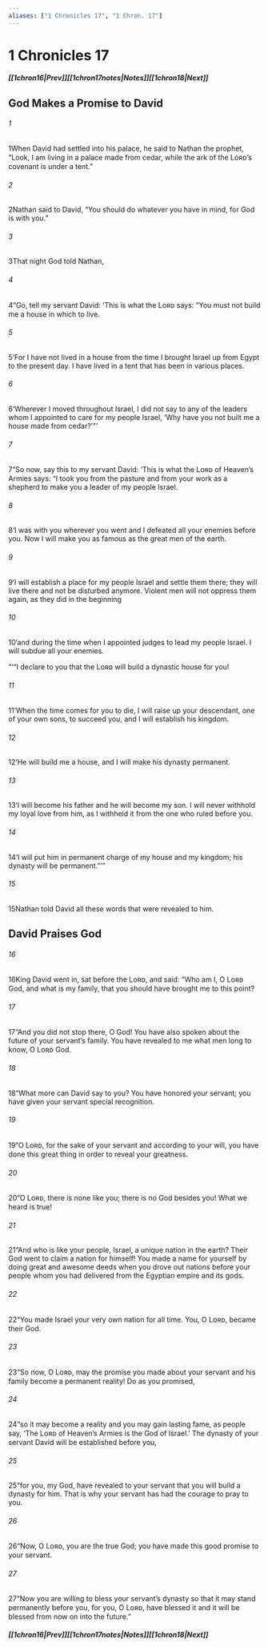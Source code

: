 ```yaml
---
aliases: ["1 Chronicles 17", "1 Chron. 17"]
---
```

# 1 Chronicles 17
##### <span class=arrow-left></span>[[1chron16|Prev]]<span class=navigation-separator></span>[[1chron17notes|Notes]]<span class=navigation-separator></span>[[1chron18|Next]]<span class=arrow-right></span>
## God Makes a Promise to David
###### 1
<span class=verse-first>1</span>When David had settled into his palace, he said to Nathan the prophet, “Look, I am living in a palace made from cedar, while the ark of the Lᴏʀᴅ’s covenant is under a tent.”
###### 2
<span class=verse-body>2</span>Nathan said to David, “You should do whatever you have in mind, for God is with you.”
<div class=paragraph-break></div>

###### 3
<span class=verse-first>3</span>That night God told Nathan,
###### 4
<span class=verse-body>4</span>“Go, tell my servant David: ‘This is what the Lᴏʀᴅ says: “You must not build me a house in which to live.
###### 5
<span class=verse-body>5</span>‘For I have not lived in a house from the time I brought Israel up from Egypt to the present day. I have lived in a tent that has been in various places.
###### 6
<span class=verse-body>6</span>‘Wherever I moved throughout Israel, I did not say to any of the leaders whom I appointed to care for my people Israel, ‘Why have you not built me a house made from cedar?’”’
###### 7
<span class=verse-body>7</span>“So now, say this to my servant David: ‘This is what the Lᴏʀᴅ of Heaven’s Armies says: “I took you from the pasture and from your work as a shepherd to make you a leader of my people Israel.
###### 8
<span class=verse-body>8</span>‘I was with you wherever you went and I defeated all your enemies before you. Now I will make you as famous as the great men of the earth.
###### 9
<span class=verse-body>9</span>‘I will establish a place for my people Israel and settle them there; they will live there and not be disturbed anymore. Violent men will not oppress them again, as they did in the beginning
###### 10
<span class=verse-body>10</span>‘and during the time when I appointed judges to lead my people Israel. I will subdue all your enemies.
<div class=paragraph-break></div>

“‘“I declare to you that the Lᴏʀᴅ will build a dynastic house for you!
###### 11
<span class=verse-body>11</span>‘When the time comes for you to die, I will raise up your descendant, one of your own sons, to succeed you, and I will establish his kingdom.
###### 12
<span class=verse-body>12</span>‘He will build me a house, and I will make his dynasty permanent.
###### 13
<span class=verse-body>13</span>‘I will become his father and he will become my son. I will never withhold my loyal love from him, as I withheld it from the one who ruled before you.
###### 14
<span class=verse-body>14</span>‘I will put him in permanent charge of my house and my kingdom; his dynasty will be permanent.”’”
###### 15
<span class=verse-body>15</span>Nathan told David all these words that were revealed to him.
## David Praises God
###### 16
<span class=verse-first>16</span>King David went in, sat before the Lᴏʀᴅ, and said: “Who am I, O Lᴏʀᴅ God, and what is my family, that you should have brought me to this point?
###### 17
<span class=verse-body>17</span>“And you did not stop there, O God! You have also spoken about the future of your servant’s family. You have revealed to me what men long to know, O Lᴏʀᴅ God.
###### 18
<span class=verse-body>18</span>“What more can David say to you? You have honored your servant; you have given your servant special recognition.
###### 19
<span class=verse-body>19</span>“O Lᴏʀᴅ, for the sake of your servant and according to your will, you have done this great thing in order to reveal your greatness.
###### 20
<span class=verse-body>20</span>“O Lᴏʀᴅ, there is none like you; there is no God besides you! What we heard is true!
###### 21
<span class=verse-body>21</span>“And who is like your people, Israel, a unique nation in the earth? Their God went to claim a nation for himself! You made a name for yourself by doing great and awesome deeds when you drove out nations before your people whom you had delivered from the Egyptian empire and its gods.
###### 22
<span class=verse-body>22</span>“You made Israel your very own nation for all time. You, O Lᴏʀᴅ, became their God.
<div class=paragraph-break></div>

###### 23
<span class=verse-first>23</span>“So now, O Lᴏʀᴅ, may the promise you made about your servant and his family become a permanent reality! Do as you promised,
###### 24
<span class=verse-body>24</span>“so it may become a reality and you may gain lasting fame, as people say, ‘The Lᴏʀᴅ of Heaven’s Armies is the God of Israel.’ The dynasty of your servant David will be established before you,
###### 25
<span class=verse-body>25</span>“for you, my God, have revealed to your servant that you will build a dynasty for him. That is why your servant has had the courage to pray to you.
###### 26
<span class=verse-body>26</span>“Now, O Lᴏʀᴅ, you are the true God; you have made this good promise to your servant.
###### 27
<span class=verse-body>27</span>“Now you are willing to bless your servant’s dynasty so that it may stand permanently before you, for you, O Lᴏʀᴅ, have blessed it and it will be blessed from now on into the future.”
##### <span class=arrow-left></span>[[1chron16|Prev]]<span class=navigation-separator></span>[[1chron17notes|Notes]]<span class=navigation-separator></span>[[1chron18|Next]]<span class=arrow-right></span>
